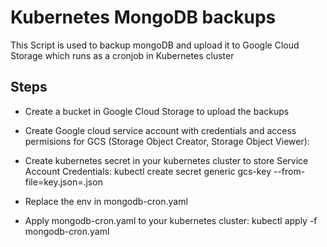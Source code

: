 # Kubernetes MongoDB backups
This Script is used to backup mongoDB and upload it to Google Cloud Storage which runs as a cronjob in Kubernetes cluster

## Steps
- Create a bucket in Google Cloud Storage to upload the backups

- Create Google cloud service account with credentials and access permisions for GCS (Storage Object Creator, Storage Object Viewer): 

- Create kubernetes secret in your kubernetes cluster to store Service Account Credentials:
  kubectl create secret generic gcs-key --from-file=key.json=<PATH-TO-KEY-FILE>.json

- Replace the env in mongodb-cron.yaml 

- Apply mongodb-cron.yaml to your kubernetes cluster:
  kubectl apply -f mongodb-cron.yaml
